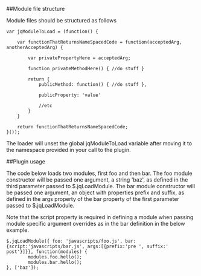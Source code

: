 ##Module file structure

Module files should be structured as follows

    var jqModuleToLoad = (function() {
    
        var functionThatReturnsNameSpacedCode = function(acceptedArg, anotherAcceptedArg) {
            
            var privatePropertyHere = acceptedArg;
            
            function privateMethodHere() { //do stuff }
            
            return {
                publicMethod: function() { //do stuff },
                
                publicProperty: 'value'
                
                //etc
            }
        }
        
        return functionThatReturnsNameSpacedCode;
    }());
    
The loader will unset the global jqModuleToLoad variable after moving it to the namespace provided in your call to the plugin.

##Plugin usage

The code below loads two modules, first foo and then bar. The foo module constructor will be passed one argument, a string 'baz', as defined
in the third parameter passed to $.jqLoadModule. The bar module constructor will be passed one argument, an object with properties
prefix and suffix, as defined in the args property of the bar property of the first parameter passed to $.jqLoadModule.

Note that the script property is required in defining a module when passing module specific argument overrides as in the bar definition in the below
example.

    $.jqLoadModule({ foo: 'javascripts/foo.js', bar: {script:'javascripts/bar.js', args:[{prefix:'pre ', suffix:' post'}]}}, function(modules) {
            modules.foo.hello();
            modules.bar.hello();
    }, ['baz']);